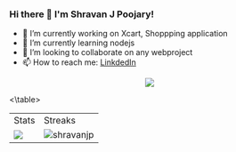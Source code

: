 ### Hi there 👋 I'm Shravan J Poojary! 

- 🔭 I’m currently working on Xcart, Shoppping application
- 🌱 I’m currently learning nodejs
- 👯 I’m looking to collaborate on any webproject
- 📫 How to reach me: [LinkdedIn](https://www.linkedin.com/in/shravan-j-poojary/)

<div align="center"><img src="https://gpvc.arturio.dev/shravanjp"/></div>


<table>
 <tr>
  <td>Stats</td>
   <td>Streaks</td>
 </tr>
 
  <tr>
  <td><img src="https://github-readme-stats.vercel.app/api?username=shravanjp&show_icons=true&theme=radical&private=true"></td>
   <td><img align="center" src="https://github-readme-streak-stats.herokuapp.com?user=shravanjp&theme=dark&fire=DD2727&private=true"  alt="shravanjp" /></td>
 </tr>
 
<\table>

<!-- [![Shravan J Poojary's GitHub stats](https://github-readme-stats.vercel.app/api?username=shravanjp&show_icons=true&theme=radical&private=true)](https://github.com/shravanjp) <a href="https://github.com/shravanjp"><img align="center" src="https://github-readme-streak-stats.herokuapp.com?user=shravanjp&theme=dark&fire=DD2727&private=true"  alt="shravanjp" /></a>
 
 -->
<!-- <h3 align="left">Streaks</h3> -->


<!-- <a href="https://github.com/shravanjp"><img align="center" src="https://github-readme-streak-stats.herokuapp.com?user=shravanjp&theme=dark&fire=DD2727&private=true"  alt="shravanjp" /></a> -->


<!--
[![GitHub Streak](https://github-readme-streak-stats.herokuapp.com/?user=shravanjp&theme=dark)](https://git.io/streak-stats)
<img src="https://github-readme-stats.vercel.app/api?username=shravanjp&show_icons=true&theme=ADD_THEME_HERE" width="400"> -->


<!--
**shravanjp/shravanjp** is a ✨ _special_ ✨ repository because its `README.md` (this file) appears on your GitHub profile.

Here are some ideas to get you started:

- 🔭 I’m currently working on ...
- 🌱 I’m currently learning ...
- 👯 I’m looking to collaborate on ...
- 🤔 I’m looking for help with ...
- 💬 Ask me about ...
- 📫 How to reach me: ...
- 😄 Pronouns: ...
- ⚡ Fun fact: ...
-->
